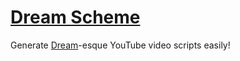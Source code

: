 # [Dream Scheme](https://www.param.me/dream-scheme)
Generate [Dream](https://www.youtube.com/user/DreamTraps)-esque YouTube video scripts easily!
